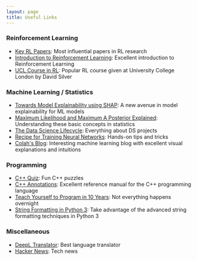 ```yaml
---
layout: page
title: Useful Links
---
```


### Reinforcement Learning

- [Key RL Papers](https://spinningup.openai.com/en/latest/spinningup/keypapers.html): Most influential papers in RL research
- [Introduction to Reinforcement Learning](http://incompleteideas.net/book/bookdraft2017nov5.pdf): Excellent introduction to Reinforcement Learning
- [UCL Course in RL](http://www0.cs.ucl.ac.uk/staff/d.silver/web/Teaching.html): Popular RL course given at University College London by David Silver

### Machine Learning / Statistics

- [Towards Model Explainability using SHAP](https://github.com/slundberg/shap): A new avenue in model explainability for ML models
- [Maximum Likelihood and Maximum A Posterior Explained](http://blog.christianperone.com/2019/01/mle/): Understanding these basic concepts in statistics
- [The Data Science Lifecycle](https://www.textbook.ds100.org/ch/01/lifecycle_intro.html): Everything about DS projects
- [Recipe for Training Neural Networks](http://karpathy.github.io/2019/04/25/recipe/): Hands-on tips and tricks
- [Colah's Blog](http://colah.github.io): Interesting machine learning blog with excellent visual explanations and intuitions

### Programming

- [C++ Quiz](http://cppquiz.org): Fun C++ puzzles
- [C++ Annotations](http://www.icce.rug.nl/documents/cplusplus/): Excellent reference manual for the C++ programming language
- [Teach Yourself to Program in 10 Years](http://norvig.com/21-days.html): Not everything happens overnight
- [String Formatting in Python 3](https://pyformat.info): Take advantage of the advanced string formatting techniques in Python 3

### Miscellaneous

- [DeepL Translator](https://www.deepl.com/translator): Best language translator
- [Hacker News](https://www.ycombinator.com): Tech news